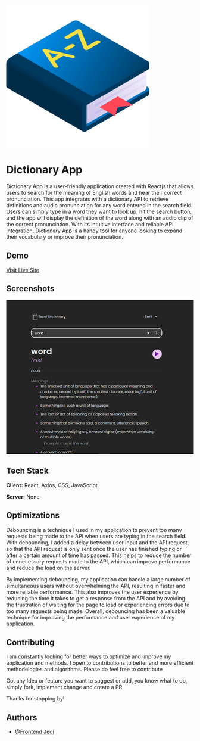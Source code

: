 
![Logo](./public/Icons/logo384.png)


# Dictionary App

Dictionary App is a user-friendly application created with Reactjs that allows users to search for the meaning of English words and hear their correct pronunciation. This app integrates with a dictionary API to retrieve definitions and audio pronunciation for any word entered in the search field. Users can simply type in a word they want to look up, hit the search button, and the app will display the definition of the word along with an audio clip of the correct pronunciation. With its intuitive interface and reliable API integration, Dictionary App is a handy tool for anyone looking to expand their vocabulary or improve their pronunciation.

## Demo

[Visit Live Site]("https://dictionary-app-sable-iota.vercel.app")


## Screenshots

![App Screenshot](./src/assets/Screenshot.png)

## Tech Stack

**Client:** React, Axios, CSS, JavaScript

**Server:** None


## Optimizations

Debouncing is a technique I used in my application to prevent too many requests being made to the API when users are typing in the search field. With debouncing, I added a delay between user input and the API request, so that the API request is only sent once the user has finished typing or after a certain amount of time has passed. This helps to reduce the number of unnecessary requests made to the API, which can improve performance and reduce the load on the server. 

By implementing debouncing, my application can handle a large number of simultaneous users without overwhelming the API, resulting in faster and more reliable performance. This also improves the user experience by reducing the time it takes to get a response from the API and by avoiding the frustration of waiting for the page to load or experiencing errors due to too many requests being made. Overall, debouncing has been a valuable technique for improving the performance and user experience of my application.

## Contributing

I am constantly looking for better ways to optimize and improve my application and methods. I open to contributions to better and more efficient methodologies and algorithms. Please do feel free to contribute

Got any Idea or feature you want to suggest or add, you know what to do, simply fork, implement change and create a PR

Thanks for stopping by!


## Authors

- [@Frontend Jedi](https://www.github.com/kessyblaise1)

